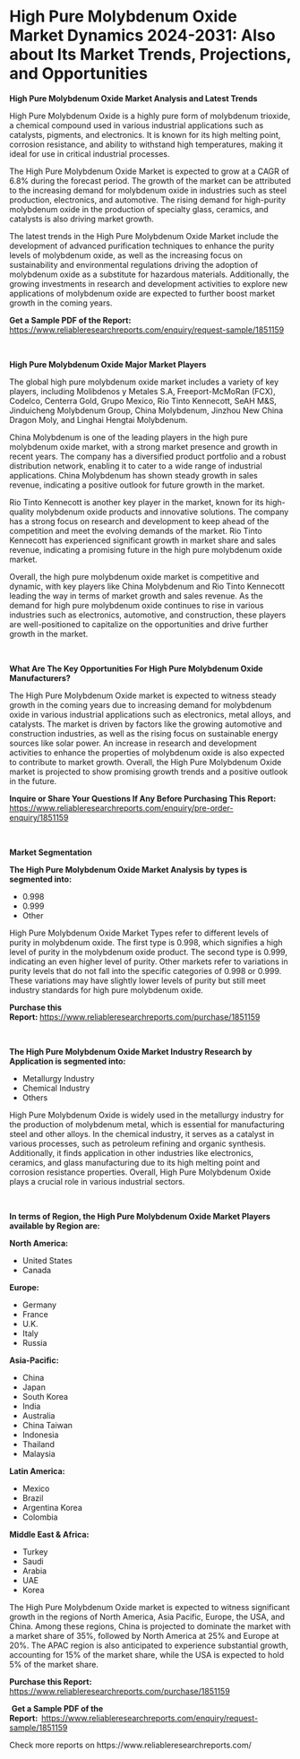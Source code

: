 <p><h1>High Pure Molybdenum Oxide Market Dynamics 2024-2031: Also about Its Market Trends, Projections, and Opportunities</h1></p><p><strong>High Pure Molybdenum Oxide Market Analysis and Latest Trends</strong></p>
<p><p>High Pure Molybdenum Oxide is a highly pure form of molybdenum trioxide, a chemical compound used in various industrial applications such as catalysts, pigments, and electronics. It is known for its high melting point, corrosion resistance, and ability to withstand high temperatures, making it ideal for use in critical industrial processes.</p><p>The High Pure Molybdenum Oxide Market is expected to grow at a CAGR of 6.8% during the forecast period. The growth of the market can be attributed to the increasing demand for molybdenum oxide in industries such as steel production, electronics, and automotive. The rising demand for high-purity molybdenum oxide in the production of specialty glass, ceramics, and catalysts is also driving market growth.</p><p>The latest trends in the High Pure Molybdenum Oxide Market include the development of advanced purification techniques to enhance the purity levels of molybdenum oxide, as well as the increasing focus on sustainability and environmental regulations driving the adoption of molybdenum oxide as a substitute for hazardous materials. Additionally, the growing investments in research and development activities to explore new applications of molybdenum oxide are expected to further boost market growth in the coming years.</p></p>
<p><strong>Get a Sample PDF of the Report:&nbsp;</strong> <a href="https://www.reliableresearchreports.com/enquiry/request-sample/1851159">https://www.reliableresearchreports.com/enquiry/request-sample/1851159</a></p>
<p>&nbsp;</p>
<p><strong>High Pure Molybdenum Oxide Major Market Players</strong></p>
<p><p>The global high pure molybdenum oxide market includes a variety of key players, including Molibdenos y Metales S.A, Freeport-McMoRan (FCX), Codelco, Centerra Gold, Grupo Mexico, Rio Tinto Kennecott, SeAH M&S, Jinduicheng Molybdenum Group, China Molybdenum, Jinzhou New China Dragon Moly, and Linghai Hengtai Molybdenum.</p><p>China Molybdenum is one of the leading players in the high pure molybdenum oxide market, with a strong market presence and growth in recent years. The company has a diversified product portfolio and a robust distribution network, enabling it to cater to a wide range of industrial applications. China Molybdenum has shown steady growth in sales revenue, indicating a positive outlook for future growth in the market.</p><p>Rio Tinto Kennecott is another key player in the market, known for its high-quality molybdenum oxide products and innovative solutions. The company has a strong focus on research and development to keep ahead of the competition and meet the evolving demands of the market. Rio Tinto Kennecott has experienced significant growth in market share and sales revenue, indicating a promising future in the high pure molybdenum oxide market.</p><p>Overall, the high pure molybdenum oxide market is competitive and dynamic, with key players like China Molybdenum and Rio Tinto Kennecott leading the way in terms of market growth and sales revenue. As the demand for high pure molybdenum oxide continues to rise in various industries such as electronics, automotive, and construction, these players are well-positioned to capitalize on the opportunities and drive further growth in the market.</p></p>
<p>&nbsp;</p>
<p><strong>What Are The Key Opportunities For High Pure Molybdenum Oxide Manufacturers?</strong></p>
<p><p>The High Pure Molybdenum Oxide market is expected to witness steady growth in the coming years due to increasing demand for molybdenum oxide in various industrial applications such as electronics, metal alloys, and catalysts. The market is driven by factors like the growing automotive and construction industries, as well as the rising focus on sustainable energy sources like solar power. An increase in research and development activities to enhance the properties of molybdenum oxide is also expected to contribute to market growth. Overall, the High Pure Molybdenum Oxide market is projected to show promising growth trends and a positive outlook in the future.</p></p>
<p><strong>Inquire or Share Your Questions If Any Before Purchasing This Report:</strong> <a href="https://www.reliableresearchreports.com/enquiry/pre-order-enquiry/1851159">https://www.reliableresearchreports.com/enquiry/pre-order-enquiry/1851159</a></p>
<p>&nbsp;</p>
<p><strong>Market Segmentation</strong></p>
<p><strong>The High Pure Molybdenum Oxide Market Analysis by types is segmented into:</strong></p>
<p><ul><li>0.998</li><li>0.999</li><li>Other</li></ul></p>
<p><p>High Pure Molybdenum Oxide Market Types refer to different levels of purity in molybdenum oxide. The first type is 0.998, which signifies a high level of purity in the molybdenum oxide product. The second type is 0.999, indicating an even higher level of purity. Other markets refer to variations in purity levels that do not fall into the specific categories of 0.998 or 0.999. These variations may have slightly lower levels of purity but still meet industry standards for high pure molybdenum oxide.</p></p>
<p><strong>Purchase this Report:&nbsp;</strong><a href="https://www.reliableresearchreports.com/purchase/1851159">https://www.reliableresearchreports.com/purchase/1851159</a></p>
<p>&nbsp;</p>
<p><strong>The High Pure Molybdenum Oxide Market Industry Research by Application is segmented into:</strong></p>
<p><ul><li>Metallurgy Industry</li><li>Chemical Industry</li><li>Others</li></ul></p>
<p><p>High Pure Molybdenum Oxide is widely used in the metallurgy industry for the production of molybdenum metal, which is essential for manufacturing steel and other alloys. In the chemical industry, it serves as a catalyst in various processes, such as petroleum refining and organic synthesis. Additionally, it finds application in other industries like electronics, ceramics, and glass manufacturing due to its high melting point and corrosion resistance properties. Overall, High Pure Molybdenum Oxide plays a crucial role in various industrial sectors.</p></p>
<p>&nbsp;</p>
<p><strong>In terms of Region, the High Pure Molybdenum Oxide Market Players available by Region are:</strong></p>
<p>
    <p> <strong> North America: </strong>
        <ul>
            <li>United States</li>
            <li>Canada</li>
        </ul>
        </p> 
    <p> <strong> Europe: </strong>
        <ul>
            <li>Germany</li>
            <li>France</li>
            <li>U.K.</li>
            <li>Italy</li>
            <li>Russia</li>
        </ul>
        </p> 
    <p> <strong> Asia-Pacific: </strong>
        <ul>
            <li>China</li>
            <li>Japan</li>
            <li>South Korea</li>
            <li>India</li>
            <li>Australia</li>
            <li>China Taiwan</li>
            <li>Indonesia</li>
            <li>Thailand</li>
            <li>Malaysia</li>
        </ul>
        </p> 
    <p> <strong> Latin America: </strong>
        <ul>
            <li>Mexico</li>
            <li>Brazil</li>
            <li>Argentina Korea</li>
            <li>Colombia</li>
        </ul>
        </p> 
    <p> <strong> Middle East & Africa: </strong>
        <ul>
            <li>Turkey</li>
            <li>Saudi</li>
            <li>Arabia</li>
            <li>UAE</li>
            <li>Korea</li>
        </ul>
    </p>
    </p>
<p><p>The High Pure Molybdenum Oxide market is expected to witness significant growth in the regions of North America, Asia Pacific, Europe, the USA, and China. Among these regions, China is projected to dominate the market with a market share of 35%, followed by North America at 25% and Europe at 20%. The APAC region is also anticipated to experience substantial growth, accounting for 15% of the market share, while the USA is expected to hold 5% of the market share.</p></p>
<p><strong>Purchase this Report: </strong><a href="https://www.reliableresearchreports.com/purchase/1851159">https://www.reliableresearchreports.com/purchase/1851159</a></p>
<p>&nbsp;<strong>Get a Sample PDF of the Report:&nbsp;&nbsp;</strong><a href="https://www.reliableresearchreports.com/enquiry/request-sample/1851159">https://www.reliableresearchreports.com/enquiry/request-sample/1851159</a></p>
<p><strong></strong></p>
<p>Check more reports on https://www.reliableresearchreports.com/</p>